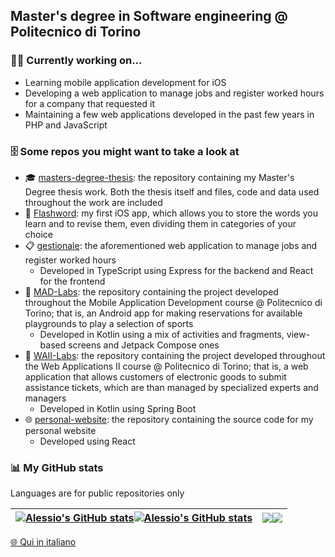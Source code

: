 ## Master's degree in Software engineering @ Politecnico di Torino

### 👨‍💻 Currently working on...

- Learning mobile application development for iOS
- Developing a web application to manage jobs and register worked hours for a company that requested it
- Maintaining a few web applications developed in the past few years in PHP and JavaScript

### 🗄️ Some repos you might want to take a look at

- 🎓 [masters-degree-thesis](https://github.com/alessiomason/masters-degree-thesis): the repository containing my Master's Degree thesis work. Both the thesis itself and files, code and data used throughout the work are included
- 📱 [Flashword](https://github.com/alessiomason/flashword): my first iOS app, which allows you to store the words you learn and to revise them, even dividing them in categories of your choice
- 📋 [gestionale](https://github.com/alessiomason/gestionale): the aforementioned web application to manage jobs and register worked hours
	- Developed in TypeScript using Express for the backend and React for the frontend
- 🎾 [MAD-Labs](https://github.com/alessiomason/MAD-Labs): the repository containing the project developed throughout the Mobile Application Development course @ Politecnico di Torino; that is, an Android app for making reservations for available playgrounds to play a selection of sports
	- Developed in Kotlin using a mix of activities and fragments, view-based screens and Jetpack Compose ones
- 📑 [WAII-Labs](https://github.com/alessiomason/WAII-Labs): the repository containing the project developed throughout the Web Applications II course @ Politecnico di Torino; that is, a web application that allows customers of electronic goods to submit assistance tickets, which are than managed by specialized experts and managers
	- Developed in Kotlin using Spring Boot
- 🌐 [personal-website](https://github.com/alessiomason/personal-website): the repository containing the source code for my personal website
	- Developed using React

### 📊 My GitHub stats
Languages are for public repositories only

| <a href="https://github.com/anuraghazra/github-readme-stats#gh-light-mode-only"><img align="center" src="https://github-readme-stats.vercel.app/api?username=alessiomason&count_private=true&show_icons=true&rank_icon=github&theme=transparent&hide_border=true#gh-light-mode-only" alt="Alessio's GitHub stats" /></a><a href="https://github.com/anuraghazra/github-readme-stats#gh-dark-mode-only"><img align="center" src="https://github-readme-stats.vercel.app/api?username=alessiomason&count_private=true&show_icons=true&rank_icon=github&theme=shades-of-purple&hide_border=true#gh-dark-mode-only" alt="Alessio's GitHub stats" /></a> | <a href="https://github.com/anuraghazra/github-readme-stats#gh-light-mode-only"><img align="center" src="https://github-readme-stats.vercel.app/api/top-langs/?username=alessiomason&langs_count=10&layout=compact&theme=transparent&hide_border=true#gh-light-mode-only" /></a><a href="https://github.com/anuraghazra/github-readme-stats#gh-dark-mode-only"><img align="center" src="https://github-readme-stats.vercel.app/api/top-langs/?username=alessiomason&langs_count=10&layout=compact&theme=shades-of-purple&hide_border=true#gh-dark-mode-only" /></a> |
| ------------- | ------------- |

[🌐 Qui in italiano](README_it.md)


<!--
**alessiomason/alessiomason** is a ✨ _special_ ✨ repository because its `README.md` (this file) appears on your GitHub profile.

Here are some ideas to get you started:

- 🔭 I’m currently working on ...
- 🌱 I’m currently learning ...
- 👯 I’m looking to collaborate on ...
- 🤔 I’m looking for help with ...
- 💬 Ask me about ...
- 📫 How to reach me: ...
- 😄 Pronouns: ...
- ⚡ Fun fact: ...
-->